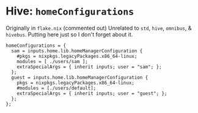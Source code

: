 # Hive: `homeConfigurations`

Originally in `flake.nix` (commented out)
Unrelated to `std`, `hive`, `omnibus`, & `hivebus`.
Putting here just so I don't forget about it.

```(nix)
homeConfigurations = {
  sam = inputs.home.lib.homeManagerConfiguration {
    #pkgs = nixpkgs.legacyPackages.x86_64-linux;
    modules = [ ./users/sam ];
    extraSpecialArgs = { inherit inputs; user = "sam"; };
  };
  guest = inputs.home.lib.homeManagerConfiguration {
    pkgs = nixpkgs.legacyPackages.x86_64-linux;
    #modules = [./users/default];
    extraSpecialArgs = { inherit inputs; user = "guest"; };
  };
};
```
